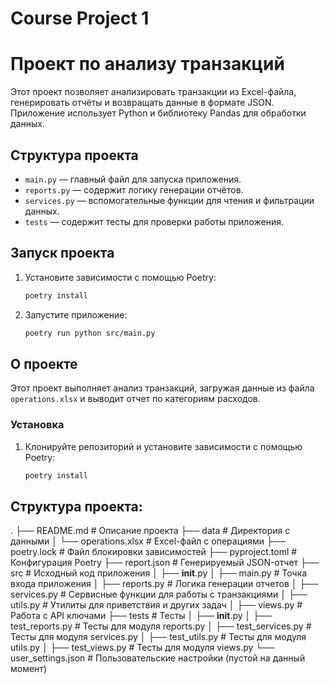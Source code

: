 # Course Project 1
# Проект по анализу транзакций

Этот проект позволяет анализировать транзакции из Excel-файла, генерировать отчёты и возвращать данные в формате JSON. Приложение использует Python и библиотеку Pandas для обработки данных.

## Структура проекта
- `main.py` — главный файл для запуска приложения.
- `reports.py` — содержит логику генерации отчётов.
- `services.py` — вспомогательные функции для чтения и фильтрации данных.
- `tests` — содержит тесты для проверки работы приложения.

## Запуск проекта
1. Установите зависимости с помощью Poetry:
   ```bash
   poetry install
   ```
2. Запустите приложение:
   ```bash
   poetry run python src/main.py
   ```
## О проекте

Этот проект выполняет анализ транзакций, загружая данные из файла `operations.xlsx` и выводит отчет по категориям расходов.

### Установка

1. Клонируйте репозиторий и установите зависимости с помощью Poetry:
   ```bash
   poetry install

## Структура проекта:
.
├── README.md                # Описание проекта
├── data                     # Директория с данными
│   └── operations.xlsx      # Excel-файл с операциями
├── poetry.lock              # Файл блокировки зависимостей
├── pyproject.toml           # Конфигурация Poetry
├── report.json              # Генерируемый JSON-отчет
├── src                      # Исходный код приложения
│   ├── __init__.py
│   ├── main.py              # Точка входа приложения
│   ├── reports.py           # Логика генерации отчетов
│   ├── services.py          # Сервисные функции для работы с транзакциями
│   ├── utils.py             # Утилиты для приветствия и других задач
│   ├── views.py             # Работа с API ключами
├── tests                    # Тесты
│   ├── __init__.py
│   ├── test_reports.py      # Тесты для модуля reports.py
│   ├── test_services.py     # Тесты для модуля services.py
│   ├── test_utils.py        # Тесты для модуля utils.py
│   ├── test_views.py        # Тесты для модуля views.py
└── user_settings.json       # Пользовательские настройки (пустой на данный момент)
